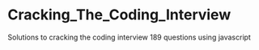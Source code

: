 # Cracking_The_Coding_Interview
Solutions to cracking the coding interview 189 questions using javascript
